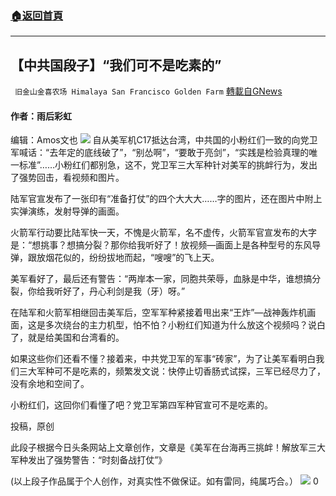 ###  [:house:返回首頁](https://github.com/ourhimalayas/txt)
---

## 【中共国段子】“我们可不是吃素的”
` 旧金山金喜农场 Himalaya San Francisco Golden Farm` [轉載自GNews](https://gnews.org/zh-hans/1320840/)

#### 作者：雨后彩虹
编辑：Amos文也
![]()![](https://gnews-media-offload.s3.amazonaws.com/wp-content/uploads/2021/06/10162655/A32E3178-FD13-4B78-98A1-971F4426623E.gif)
自从美军机C17抵达台湾，中共国的小粉红们一致的向党卫军喊话：“去年定的底线破了”，“别怂啊”，“要敢于亮剑”，“实践是检验真理的唯一标准”……小粉红们都别急，这不，党卫军三大军种针对美军的挑衅行为，发出了强势回击，看视频和图片。

陆军官宣发布了一张印有“准备打仗”的四个大大大……字的图片，还在图片中附上实弹演练，发射导弹的画面。

火箭军行动要比陆军快一天，不愧是火箭军，名不虚传，火箭军官宣发布的大字是：“想挑事？想搞分裂？那你给我听好了！放视频—画面上是各种型号的东风导弹，跟放烟花似的，纷纷拔地而起，“嗖嗖”的飞上天。

美军看好了，最后还有警告：“两岸本一家，同胞共荣辱，血脉是中华，谁想搞分裂，你给我听好了，丹心利剑是我（牙）呀。”

在陆军和火箭军相继回击美军后，空军军种紧接着甩出来“王炸”—战神轰炸机画面，这是多次绕台的主力机型，怕不怕？小粉红们知道为什么放这个视频吗？说白了，就是给美国和台湾看的。

如果这些你们还看不懂？接着来，中共党卫军的军事“砖家”，为了让美军看明白我们三大军种可不是吃素的，频繁发文说：快停止切香肠式试探，三军已经尽力了，没有余地和空间了。

小粉红们，这回你们看懂了吧？党卫军第四军种官宣可不是吃素的。

投稿，原创

此段子根据今日头条网站上文章创作，文章是《美军在台海再三挑衅！解放军三大军种发出了强势警告：“时刻备战打仗”》

(以上段子作品属于个人创作，对真实性不做保证。如有雷同，纯属巧合。）
![]()![](https://gnews-media-offload.s3.amazonaws.com/wp-content/uploads/2021/06/10132904/2CE1FC59-B8C3-4396-9368-E41D1099C06B.jpeg)
0
